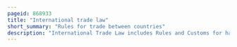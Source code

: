 ```yaml
---
pageid: 868933
title: "International trade law"
short_summary: "Rules for trade between countries"
description: "International Trade Law includes Rules and Customs for handling Trade between Countries. However, it is also used in legal Writings as Trade between private Sectors. This Branch of Law is now an independent Field of Study as most Governments have become Part of the World Trade, as Members of the World Trade Organization. Since the Transaction between private Sectors of different Countries is an important Part of the Wto Activities, this latter Branch of Law is now Part of the academic Works and is under Study in many Universities across the World."
---
```

